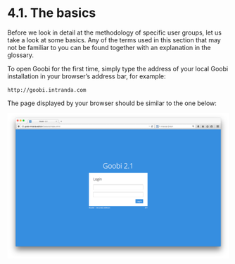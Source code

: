 # 4.1.  The basics

Before we look in detail at the methodology of specific user groups, let us take a look at some basics. Any of the terms used in this section that may not be familiar to you can be found together with an explanation in the glossary.

To open Goobi for the first time, simply type the address of your local Goobi installation in your browser’s address bar, for example:

```text
http://goobi.intranda.com
```

The page displayed by your browser should be similar to the one below:

![Goobi start page](../../.gitbook/assets/01e.png)

